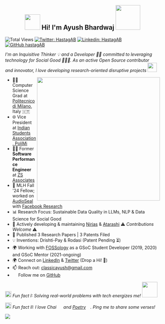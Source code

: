 <h2 align="center"><img src="https://media.giphy.com/media/hvRJCLFzcasrR4ia7z/giphy.gif" width="50"> Hi! I'm Ayush Bhardwaj <img src="https://i.pinimg.com/originals/8a/a4/59/8aa4595fb24b6ed585dddac4622b2445.gif" width="80"></h2>

![Total Views](https://views.whatilearened.today/views/github/hastagAB/hastagAB.svg)
[![Twitter: HastagAB](https://img.shields.io/twitter/follow/HastagAB?style=social)](https://twitter.com/HastagAB)
[![Linkedin: HastagAB](https://img.shields.io/badge/-hastagab-blue?style=flat-square&logo=Linkedin&logoColor=white&link=https://www.linkedin.com/in/hastagab/)](https://www.linkedin.com/in/hastagab/)
[![GitHub hastagAB](https://img.shields.io/github/followers/hastagAB?label=follow&style=social)](https://github.com/hastagAB)

*I'm an Inquisitive Thinker :bulb: and a Developer 👨‍💻 committed to leveraging technology for Social Good 🧑‍🤝‍🧑. As an active Open Source contributor <img src="https://media.giphy.com/media/dxn6fRlTIShoeBr69N/giphy.gif" width="15"> and innovator, I love developing research-oriented disruptive projects <img src="https://www.georgiancollege.ca/wp-content/uploads/lightbulb.gif" width="30">*

<img align='right' src="https://thumbs.gfycat.com/EvilNextDevilfish-size_restricted.gif" width="400">

- 👨‍🎓 Computer Science Grad at [Politecnico di Milano](https://www.polimi.it/), Italy 🇮🇹
- 🌐 Vice President at [Indian Students Association, PoliMi](https://www.instagram.com/isa.polimi)
- 👨‍💻 Former **Software Performance Engineer** at [ZS Associates](https://www.zs.com/)
- 💼 MLH Fall '24 Fellow; worked on [AudioSeal](https://github.com/facebookresearch/AudioSeal) with [Facebook Research](https://github.com/facebookresearch)
- 📊 Research Focus: Sustainable Data Quality in LLMs, NLP & Data Science for Social Good
- 🚀 Actively developing & maintaining [Nirjas](https://github.com/fossology/Nirjas) & [Atarashi](https://github.com/fossology/atarashi) :warning: *Contributions Welcome* :warning:
- 📝 Published 3 Research Papers | 3 Patents Filed
- 💡 Inventions: Drishti-Pay & Rodasi (Patent Pending :hourglass_flowing_sand:)
- 🌍 Working with [FOSSology](https://github.com/fossology) as a GSoC Student Developer (2019, 2020) and GSoC Mentor (2021-ongoing)
- 🌍 Connect on [LinkedIn](https://www.linkedin.com/in/hastagab/) & [Twitter](https://twitter.com/HastagAB) (Drop a Hi! :wave:)
- 📫 Reach out: [classicayush@gmail.com](mailto:classicayush@gmail.com)
- <img src="https://media.giphy.com/media/d9IfL7seBexHLct75B/giphy.gif" width="15"> Follow me on [GitHub](https://github.com/hastagAB)

<img src="https://media.giphy.com/media/l4FGDXzlX3p5U9zJS/giphy.gif" width="20"> *Fun fact I: Solving real-world problems with tech energizes me!* <img src="https://ayfaatechnology.com/wp-content/themes/ayfaa-theme/ayfaa/images/home.gif" width="50">

<img src="https://media.giphy.com/media/l4FGDXzlX3p5U9zJS/giphy.gif" width="20"> *Fun fact II: I love Chai <img src="https://cdn.pixabay.com/photo/2019/12/06/04/03/tea-4676561_960_720.png" width="15"> and <a href="https://www.instagram.com/sirhastagab">Poetry</a><img src="https://next3-assets.s3.amazonaws.com/journeys/18/description_backgrounds-1423860386-writing_intro.gif" width="15">. Ping me to share some verses!*

[![](https://img.shields.io/badge/Made%20With%20❤️%20By-HastagAB-red)](https://github.com/hastagAB)
